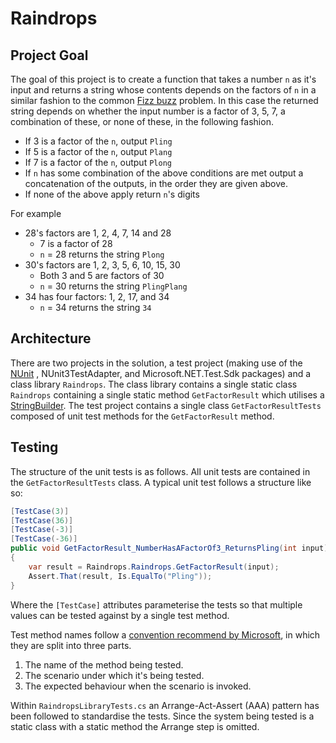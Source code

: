 # Raindrops

## Project Goal

The goal of this project is to create a function that takes a number `n` as it's input and returns a string whose contents depends on the factors of `n` in a similar fashion to the common [Fizz buzz](https://en.wikipedia.org/wiki/Fizz_buzz) problem. In this case the returned string depends on whether the input number is a factor of 3, 5, 7, a combination of these, or none of these, in the following fashion.

* If 3 is a factor of the `n`, output `Pling`
* If 5 is a factor of the `n`, output `Plang`
* If 7 is a factor of the `n`, output `Plong`
* If `n` has some combination of the above conditions are met output a concatenation of the outputs, in the order they are given above.
* If none of the above apply return `n`'s digits

For example

- 28's factors are 1, 2, 4, 7, 14 and 28
  - 7 is a factor of 28
  - `n` = 28 returns the string `Plong`
- 30's factors are 1, 2, 3, 5, 6, 10, 15, 30
  - Both 3 and 5 are factors of 30
  - `n` = 30 returns the string `PlingPlang`
- 34 has four factors: 1, 2, 17, and 34
  - `n` = 34 returns the string `34`

## Architecture

There are two projects in the solution, a test project (making use of the [NUnit](https://nunit.org/) , NUnit3TestAdapter, and Microsoft.NET.Test.Sdk packages) and a class library `Raindrops`. The class library contains a single static class `Raindrops` containing a single static method `GetFactorResult` which utilises a [StringBuilder](https://docs.microsoft.com/en-us/dotnet/standard/base-types/stringbuilder). The test project contains a single class `GetFactorResultTests` composed of unit test methods for the `GetFactorResult` method. 

## Testing

The structure of the unit tests is as follows. All unit tests are contained in the `GetFactorResultTests` class. A typical unit test follows a structure like so:

```c#
[TestCase(3)]
[TestCase(36)]
[TestCase(-3)]
[TestCase(-36)]
public void GetFactorResult_NumberHasAFactorOf3_ReturnsPling(int input)
{
    var result = Raindrops.Raindrops.GetFactorResult(input);
    Assert.That(result, Is.EqualTo("Pling"));
}
```

Where the `[TestCase]` attributes parameterise the tests so that multiple values can be tested against by a single test method.

Test method names follow a [convention recommend by Microsoft](https://docs.microsoft.com/en-us/dotnet/core/testing/unit-testing-best-practices#naming-your-tests), in which they are split into three parts.

1. The name of the method being tested.
2. The scenario under which it's being tested.
3. The expected behaviour when the scenario is invoked.

Within `RaindropsLibraryTests.cs` an Arrange-Act-Assert (AAA) pattern has been followed to standardise the tests. Since the system being tested is a static class with a static method the Arrange step is omitted.